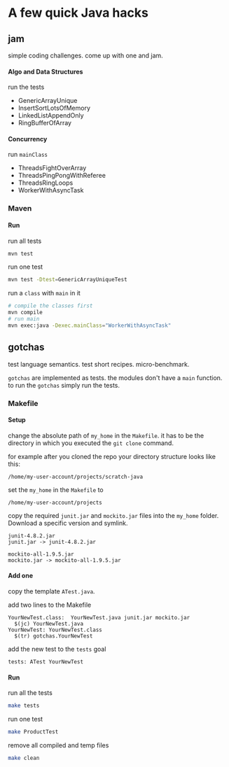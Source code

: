 # A few quick Java hacks

## jam
simple coding challenges.
come up with one and jam.

#### Algo and Data Structures
run the tests
* GenericArrayUnique
* InsertSortLotsOfMemory
* LinkedListAppendOnly
* RingBufferOfArray

#### Concurrency
run `mainClass`
* ThreadsFightOverArray
* ThreadsPingPongWithReferee
* ThreadsRingLoops
* WorkerWithAsyncTask

### Maven

#### Run
run all tests
```bash
mvn test
```

run one test
```bash
mvn test -Dtest=GenericArrayUniqueTest
```

run a `class` with `main` in it
```bash
# compile the classes first
mvn compile
# run main
mvn exec:java -Dexec.mainClass="WorkerWithAsyncTask"
```

## gotchas
test language semantics.
test short recipes.
micro-benchmark.

`gotchas` are implemented as tests.
the modules don't have a `main` function.
to run the `gotchas` simply run the tests.

### Makefile

#### Setup
change the absolute path of `my_home` in the `Makefile`.
it has to be the directory in which you executed the `git clone` command.

for example after you cloned the repo your directory structure looks like this:
```
/home/my-user-account/projects/scratch-java
```

set the `my_home` in the `Makefile` to
```
/home/my-user-account/projects
```

copy the required `junit.jar` and `mockito.jar` files into the `my_home` folder. Download a specific version and symlink.
```
junit-4.8.2.jar
junit.jar -> junit-4.8.2.jar

mockito-all-1.9.5.jar
mockito.jar -> mockito-all-1.9.5.jar
```

#### Add one
copy the template `ATest.java`.

add two lines to the Makefile
```make
YourNewTest.class:  YourNewTest.java junit.jar mockito.jar
  $(jc) YourNewTest.java
YourNewTest: YourNewTest.class
  $(tr) gotchas.YourNewTest
```

add the new test to the `tests` goal
```make
tests: ATest YourNewTest
```

#### Run
run all the tests
```bash
make tests
```

run one test
```bash
make ProductTest
```

remove all compiled and temp files
```bash
make clean
```
